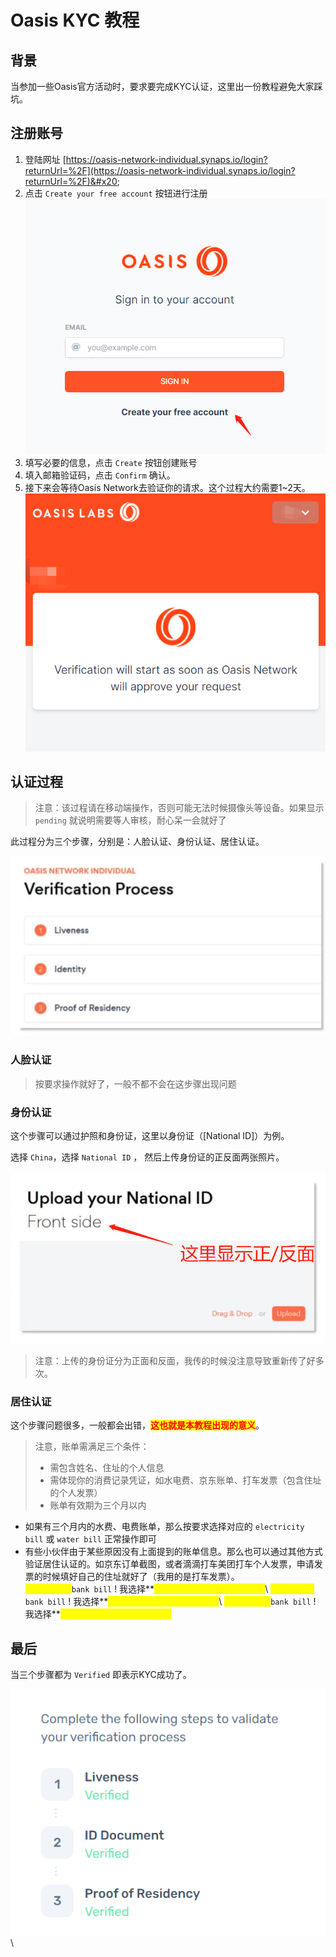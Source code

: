 # Oasis KYC 教程

## 背景

当参加一些Oasis官方活动时，要求要完成KYC认证，这里出一份教程避免大家踩坑。

## 注册账号

1. 登陆网址 [https://oasis-network-individual.synaps.io/login?returnUrl=%2F](https://oasis-network-individual.synaps.io/login?returnUrl=%2F)&#x20;
2. 点击 `Create your free account` 按钮进行注册\
   ![](<assets/image (4).png>)
3. 填写必要的信息，点击 `Create` 按钮创建账号
4. 填入邮箱验证码，点击 `Confirm` 确认。
5. 接下来会等待Oasis Network去验证你的请求。这个过程大约需要1\~2天。\
   ![](<assets/image (3).png>)

## 认证过程

> 注意：该过程请在移动端操作，否则可能无法时候摄像头等设备。如果显示 `pending` 就说明需要等人审核，耐心呆一会就好了

此过程分为三个步骤，分别是：人脸认证、身份认证、居住认证。

![](<./assets/image (2).png>)

### 人脸认证

> 按要求操作就好了，一般不都不会在这步骤出现问题

### 身份认证

这个步骤可以通过护照和身份证，这里以身份证（\[National ID]）为例。

选择 `China`，选择 `National ID` ，  然后上传身份证的正反面两张照片。

![](<assets/image (1).png>)

> 注意：上传的身份证分为正面和反面，我传的时候没注意导致重新传了好多次。

### 居住认证

这个步骤问题很多，一般都会出错，<mark style="color:red;">**这也就是本教程出现的意义**</mark>。

> 注意，账单需满足三个条件：
>
> * 需包含姓名、住址的个人信息
> * 需体现你的消费记录凭证，如水电费、京东账单、打车发票（包含住址的个人发票）
> * 账单有效期为三个月以内

* 如果有三个月内的水费、电费账单，那么按要求选择对应的 `electricity bill` 或 `water bill` 正常操作即可
* 有些小伙伴由于某些原因没有上面提到的账单信息。那么也可以通过其他方式验证居住认证的。如京东订单截图，或者滴滴打车美团打车个人发票，申请发票的时候填好自己的住址就好了（我用的是打车发票）。\
  <mark style="color:yellow;">**这里要选**</mark><mark style="color:yellow;">** **</mark><mark style="color:yellow;">**`bank bill`**</mark><mark style="color:yellow;">**  **</mark><mark style="color:yellow;">**! 我选择**</mark><mark style="color:yellow;">**`internet bill`**</mark><mark style="color:yellow;">**，就会出错。**</mark>\ <mark style="color:yellow;">**这里要选**</mark><mark style="color:yellow;">** **</mark><mark style="color:yellow;">**`bank bill`**</mark><mark style="color:yellow;">**  **</mark><mark style="color:yellow;">**! 我选择**</mark><mark style="color:yellow;">**`internet bill`**</mark><mark style="color:yellow;">**，就会出错。**</mark>\ <mark style="color:yellow;">**这里要选**</mark><mark style="color:yellow;">** **</mark><mark style="color:yellow;">**`bank bill`**</mark><mark style="color:yellow;">**  **</mark><mark style="color:yellow;">**! 我选择**</mark><mark style="color:yellow;">**`internet bill`**</mark><mark style="color:yellow;">**，就会出错。**</mark>

## 最后

当三个步骤都为 `Verified` 即表示KYC成功了。

![](assets/image.png)\


